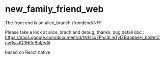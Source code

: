 # new_family_friend_web

The front end is on alice_branch /frondend/NFF

Please take a look at alice_brach and debug, thanks.
bug detail doc :
https://docs.google.com/document/d/1N1scx7Phc3LmTyIZBdopbeH_bo9mCnw1saJQ3H0qBuI/edit


based on React native 
